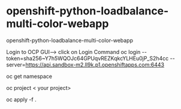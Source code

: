 # openshift-python-loadbalance-multi-color-webapp
openshift-python-loadbalance-multi-color-webapp

Login to OCP GUI--> click on Login Command
oc login --token=sha256~Y7h5WQOJc64GPUqvREZKqkcYLHEu0jP_S2h4cc --server=https://api.sandbox-m2.ll9k.p1.openshiftapps.com:6443


oc get namespace

oc project < your project>

oc apply -f .
